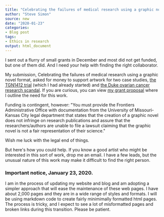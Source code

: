 ```yaml
---
title: "Celebrating the failures of medical research using a graphic novel format"
author: "Steve Simon"
source: new
date: "2020-01-23"
categories:
- Blog post
tags:
- Ethics in research
output: html_document
---
```


I sent out a flurry of small grants in December and most did not get funded, but one of them did. And I need your help with finding the right collaborator.

<!---More--->

My submission, Celebrating the failures of medical research using a graphic novel format, asked for money to support artwork for two case studies, [the TGN1412 trial](https://www.mirror.co.uk/news/uk-news/how-six-fit-young-men-9860903) (which I had already started) and [the Duke ovarian cancer research scandal](https://www.nytimes.com/2011/07/08/health/research/08genes.html). If you are curious, you can view [my grant proposal](http://www.pmean.com/pdf/simons_arts.pdf) where I outline the need for this work.

Funding is contingent, however: "You must provide the Frontiers Administrative Office with documentation from the University of Missouri-Kansas City legal department that states that the creation of a graphic novel does not infringe on research publications and assure that the researchers/authors are unable to file a lawsuit claiming that the graphic novel is not a fair representation of their science."

Wish me luck with the legal end of things.

But here's how you could help. If you know a good artist who might be interested in this sort of work, drop me an email. I have a few leads, but the unusual nature of this work may make it difficult to find the right person.

### Important notice, January 23, 2020.

I am in the process of updating my website and blog and am adopting a simpler approach that will ease the maintenance of these web pages. I have about 2,000 pages and they are in a wide range of styles and formats. I will be using markdown code to create fairly minimimally formatted html pages. The process is tricky, and I expect to see a lot of misformatted pages and broken links during this transition. Please be patient.
